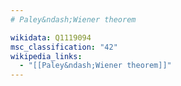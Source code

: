 ```yaml
---
# Paley&ndash;Wiener theorem

wikidata: Q1119094
msc_classification: "42"
wikipedia_links:
  - "[[Paley&ndash;Wiener theorem]]"
---
```

